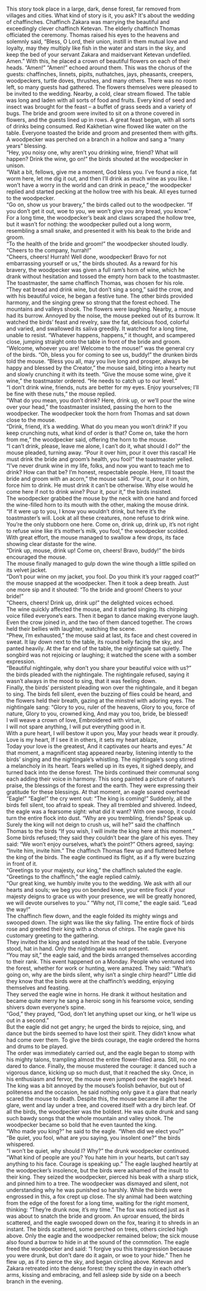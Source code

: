 This story took place in a large, dark, dense forest, far removed from villages and cities. 
What kind of story is it, you ask? 
It's about the wedding of chaffinches. 
Chaffinch Zakara was marrying the beautiful and exceedingly clever chaffinch Ketevan. 
The elderly chaffinch Thomas officiated the ceremony.
Thomas raised his eyes to the heavens and solemnly said, “Bless, O Lord, their union, instill in them mutual love and loyalty, may they multiply like fish in the water and stars in the sky, and keep the bed of your servant Zakara and maidservant Ketevan undefiled. 
Amen.” With this, he placed a crown of beautiful flowers on each of their heads. 
“Amen!” “Amen!” echoed around them. This was the chorus of the guests: chaffinches, linnets, pipits, nuthatches, jays, pheasants, creepers, woodpeckers, turtle doves, thrushes, and many others.
There was no room left, so many guests had gathered. 
The flowers themselves were pleased to be invited to the wedding. 
Nearby, a cold, clear stream flowed. 
The table was long and laden with all sorts of food and fruits. 
Every kind of seed and insect was brought for the feast – a buffet of grass seeds and a variety of bugs.
The bride and groom were invited to sit on a throne covered in flowers, and the guests lined up in rows.
A great feast began, with all sorts of drinks being consumed. Red Kakhetian wine flowed like water on the table. 
Everyone toasted the bride and groom and presented them with gifts.
A woodpecker was perched on a branch in a hollow and sang a “many years” blessing.  
“Hey, you noisy one, why aren’t you drinking wine, friend? What will happen? Drink the wine, go on!” the birds shouted at the woodpecker in unison.  
“Wait a bit, fellows, give me a moment, God bless you. I’ve found a nice, fat worm here, let me dig it out, and then I’ll drink as much wine as you like. I won’t have a worry in the world and can drink in peace,” 
the woodpecker replied and started pecking at the hollow tree with his beak. 
All eyes turned to the woodpecker.  
“Go on, show us your bravery,” the birds called out to the woodpecker. 
“If you don’t get it out, woe to you, we won’t give you any bread, you know.”  
For a long time, the woodpecker’s beak and claws scraped the hollow tree, but it wasn’t for nothing: the woodpecker pulled out a long worm, resembling a small snake, and presented it with his beak to the bride and groom.  
“To the health of the bride and groom!” the woodpecker shouted loudly. 
“Cheers to the company, hurrah!”  
“Cheers, cheers! Hurrah! Well done, woodpecker! 
Bravo for not embarrassing yourself or us,” the birds shouted. 
As a reward for his bravery, the woodpecker was given a full ram’s horn of wine, which he drank without hesitation and tossed the empty horn back to the toastmaster. The toastmaster, the same chaffinch Thomas, was chosen for his role.
“They eat bread and drink wine, but don’t sing a song,” said the crow, and with his beautiful voice, he began a festive tune. 
The other birds provided harmony, and the singing grew so strong that the forest echoed. The mountains and valleys shook. 
The flowers were laughing. 
Nearby, a mouse had its burrow. 
Annoyed by the noise, the mouse peeked out of its burrow.
It watched the birds’ feast and revelry, saw the fat, delicious food, colorful and varied, and swallowed its saliva greedily. 
It watched for a long time, unable to resist. 
“Whatever happens, happens,” it thought, and scampered close, jumping straight onto the table in front of the bride and groom.
“Welcome, whoever you are! Welcome to the mouse!” was the general cry of the birds. 
“Oh, bless you for coming to see us, buddy!” the drunken birds told the mouse.
“Bless you all, may you live long and prosper, always be happy and blessed by the Creator,” 
the mouse said, biting into a hearty nut and slowly crunching it with its teeth.
“Give the mouse some wine, give it wine,” the toastmaster ordered. 
“He needs to catch up to our level.”  
“I don’t drink wine, friends, nuts are better for my eyes. Enjoy yourselves; I’ll be fine with these nuts,” the mouse replied.  
“What do you mean, you don’t drink? Here, drink up, or we’ll pour the wine over your head,” the toastmaster insisted, passing the horn to the woodpecker.
The woodpecker took the horn from Thomas and sat down close to the mouse.  
“Drink, friend, it’s a wedding. What do you mean you won’t drink? If you keep crunching nuts, what kind of order is that? Come on, take the horn from me,” 
the woodpecker said, offering the horn to the mouse.  
“I can’t drink, please, leave me alone, I can’t do it, what should I do?” 
the mouse pleaded, turning away.
“Pour it over him, pour it over this rascal! 
He must drink the bride and groom’s health, you fool!” the toastmaster yelled.  
“I’ve never drunk wine in my life, folks, and now you want to teach me to drink? How can that be? I’m honest, respectable people.
Here, I’ll toast the bride and groom with an acorn,” the mouse said.
“Pour it, pour it on him, force him to drink. 
He must drink
it can’t be otherwise. 
Why else would he come here if not to drink wine?
Pour it, pour it,” the birds insisted.  
The woodpecker grabbed the mouse by the neck with one hand and forced the wine-filled horn to its mouth with the other, making the mouse drink.  
“If it were up to you, I know you wouldn’t drink, but here it’s the toastmaster’s will. 
Look at all these creatures, none refuse to drink wine. You’re the only stubborn one here. 
Come on, drink up, drink up, it’s not right to refuse wine like it’s mother’s milk, you fool,” the woodpecker scolded.
With great effort, the mouse managed to swallow a few drops, its face showing clear distaste for the wine.  
“Drink up, mouse, drink up! Come on, cheers! 
Bravo, buddy!” the birds encouraged the mouse.  
The mouse finally managed to gulp down the wine
though a little spilled on its velvet jacket.  
“Don’t pour wine on my jacket, you fool. Do you think it’s your ragged coat?” the mouse snapped at the woodpecker. 
Then it took a deep breath.
Just one more sip and it shouted: “To the bride and groom! 
Cheers to your bride!”  
“Cheers, cheers! Drink up, drink up!” the delighted voices echoed.  
The wine quickly affected the mouse, and it started singing.
Its chirping voice filled everyone’s ears.
Then it began to dance
making everyone laugh. 
Even the crow joined in, and the two of them danced together. 
The crows held their bellies with laughter, watching the scene.  
“Phew, I’m exhausted,” the mouse said at last, its face and chest covered in sweat. 
It lay down next to the table, its round belly facing the sky, and panted heavily.
At the far end of the table, the nightingale sat quietly. 
The songbird was not rejoicing or laughing; it watched the scene with a somber expression.  
“Beautiful nightingale, why don’t you share your beautiful voice with us?” the birds pleaded with the nightingale. 
The nightingale refused, saying it wasn’t always in the mood to sing, that it was feeling down.  
Finally, the birds’ persistent pleading won over the nightingale, and it began to sing. 
The birds fell silent, even the buzzing of flies could be heard, and the flowers held their breath, gazing at the minstrel with adoring eyes. 
The nightingale sang:
“Glory to you, ruler of the heavens, Glory to you, force of nature, Glory to you, crowned king, And may you too, bride, be blessed!  
I will weave a crown of love, Embroidered with virtue,  
I will not spare anything, I will put everything good in it.  
With a pure heart, I will bestow it upon you, May your heads wear it proudly.  
Love is my heart, If I see it in others, it sets my heart ablaze,  
Today your love is the greatest, And it captivates our hearts and eyes.”
At that moment, a magnificent stag appeared nearby, listening intently to the birds’ singing and the nightingale’s whistling. The nightingale’s song stirred a melancholy in its heart.
Tears welled up in its eyes, it sighed deeply, and turned back into the dense forest.
The birds continued their communal song
each adding their voice in harmony. 
This song painted a picture of nature’s praise, the blessings of the forest and the earth. 
They were expressing their gratitude for these blessings. At that moment, an eagle soared overhead
“Eagle!” “Eagle!” the cry went out: “The king is coming!” 
Suddenly, all the birds fell silent, too afraid to speak. They all trembled and shivered. 
Indeed, the eagle was a fearsome sight: what did it want? 
With one swoop, it could turn the entire flock into dust.
“Why are you trembling, friends? Speak up. Surely the king will not deign to crush us, will he?” said the chaffinch Thomas to the birds
“If you wish, I will invite the king here at this moment.” 
Some birds refused; they said they couldn’t bear the glare of his eyes. They said: “We won’t enjoy ourselves, what’s the point?”
Others agreed, saying: “Invite him, invite him.”
The chaffinch Thomas flew up and fluttered before the king of the birds. 
The eagle continued its flight, as if a fly were buzzing in front of it.  
“Greetings to your majesty, our king,” the chaffinch saluted the eagle.  
“Greetings to the chaffinch,” the eagle replied calmly.  
“Our great king, we humbly invite you to the wedding.
We ask with all our hearts and souls; we beg you on bended knee, your entire flock
if your majesty deigns to grace us with your presence, we will be greatly honored, we will devote ourselves to you.”
“Why not, I’ll come,” the eagle said. “Lead the way!”  
The chaffinch flew down, and the eagle folded its mighty wings and swooped down.
The sight was like the sky falling.
The entire flock of birds rose and greeted their king with a chorus of chirps.
The eagle gave his customary greeting to the gathering.  
They invited the king and seated him at the head of the table.
Everyone stood, hat in hand. 
Only the nightingale was not present.  
“You may sit,” the eagle said, and the birds arranged themselves according to their rank.
This event happened on a Monday.
People who ventured into the forest, whether for work or hunting, were amazed. 
They said: “What’s going on, why are the birds silent, why isn’t a single chirp heard?”
Little did they know that the birds were at the chaffinch’s wedding, enjoying themselves and feasting.  
They served the eagle wine in horns. He drank it without hesitation and became quite merry
he sang a heroic song in his fearsome voice, sending shivers down everyone’s spine.  
“God,” they prayed, “God, don’t let anything upset our king, or he’ll wipe us out in a second.”  
But the eagle did not get angry; he urged the birds to rejoice, sing, and dance
but the birds seemed to have lost their spirit. 
They didn’t know what had come over them.
To give the birds courage, the eagle ordered the horns and drums to be played.  
The order was immediately carried out, and the eagle began to stomp with his mighty talons, trampling almost the entire flower-filled area.
Still, no one dared to dance. Finally, the mouse mustered the courage: it danced such a vigorous dance, kicking up so much dust, that it reached the sky. 
Once, in his enthusiasm and fervor, the mouse even jumped over the eagle’s head. 
The king was a bit annoyed by the mouse’s foolish behavior, but out of politeness and the occasion, he said nothing
only gave it a glare that nearly scared the mouse to death.
Despite this, the mouse became ill after the glare, went and lay under a tree, and covered itself with a dry birch leaf.
Of all the birds, the woodpecker was the boldest. 
He was quite drunk and sang such bawdy songs that the whole mountain and valley shook. 
The woodpecker became so bold that he even taunted the king.  
“Who made you king?” he said to the eagle. “When did we elect you?”  
“Be quiet, you fool, what are you saying, you insolent one?” the birds whispered.  
“I won’t be quiet, why should I? Why?” the drunk woodpecker continued. 
“What kind of people are you? You hate him in your hearts, but can’t say anything to his face. Courage is speaking up.”
The eagle laughed heartily at the woodpecker’s insolence, but the birds were ashamed of the insult to their king. They seized the woodpecker, pierced his beak with a sharp stick, and pinned him to a tree. 
The woodpecker was dismayed and silent, not understanding why he was punished so harshly.
While the birds were engrossed in this, a fox crept up close. 
The sly animal had been watching from the edge of the forest for a long time, waiting for the right moment, thinking: “They’re drunk now, it’s my time.” 
The fox was noticed just as it was about to snatch the bride and groom. 
An uproar ensued, the birds scattered, and the eagle swooped down on the fox, tearing it to shreds in an instant. 
The birds scattered, some perched on trees, others circled high above. 
Only the eagle and the woodpecker remained below; the sick mouse also found a burrow to hide in at the sound of the commotion.
The eagle freed the woodpecker and said: “I forgive you this transgression because you were drunk, but don’t dare do it again, or woe to your hide.” 
Then he flew up, as if to pierce the sky, and began circling above.
Ketevan and Zakara retreated into the dense forest: they spent the day in each other’s arms, kissing and embracing, and fell asleep side by side on a beech branch in the evening.
